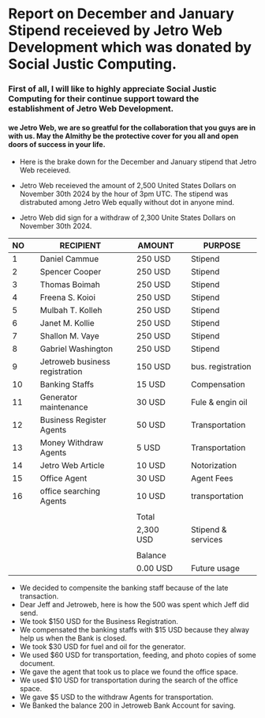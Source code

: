 # Report on December and January Stipend receieved by Jetro Web Development which was donated by Social Justic Computing.

### First of all, I will like to highly appreciate Social Justic Computing for their continue support toward the establishment of Jetro Web Development. 
#### we Jetro Web, we are so greatful for the collaboration that you guys are in with us. May the Almithy be the protective cover for you all and open doors of success in your life.

* Here is the brake down for the December and January stipend that Jetro Web receieved.

* Jetro Web receieved the amount of 2,500 United States Dollars on November 30th 2024 by the hour of 3pm UTC. 
The stipend was distrabuted among Jetro Web equally without dot in anyone mind.

* Jetro Web did sign for a withdraw of 2,300 Unite States Dollars on November 30th 2024.

| NO |                   |    RECIPIENT                     |           |   AMOUNT   |             | PURPOSE           |
|----|-------------------|----------------------------------|-----------|------------|-------------|-------------------|
| 1  |                   |  Daniel Cammue                   |           | 250 USD    |             | Stipend           |
| 2  |                   |  Spencer Cooper                  |           | 250 USD    |             | Stipend           |
| 3  |                   |  Thomas Boimah                   |           | 250 USD    |             | Stipend           |
| 4  |                   |  Freena S. Koioi                 |           | 250 USD    |             | Stipend           |
| 5  |                   |  Mulbah T. Kolleh                |           | 250 USD    |             | Stipend           |
| 6  |                   |  Janet M. Kollie                 |           | 250 USD    |             | Stipend           |
| 7  |                   |  Shallon M. Vaye                 |           | 250 USD    |             | Stipend           |
| 8  |                   |  Gabriel Washington              |           | 250 USD    |             | Stipend           |
| 9  |                   |  Jetroweb business registration  |           | 150 USD    |             | bus. registration |
| 10 |                   |  Banking Staffs                  |           | 15  USD    |             | Compensation      |
| 11 |                   |  Generator maintenance           |           | 30 USD     |             | Fule & engin oil  |
| 12 |                   |  Business Register Agents        |           | 50 USD     |             | Transportation    |
| 13 |                   |  Money Withdraw Agents           |           | 5  USD     |             | Transportation    |
| 14 |                   |  Jetro Web Article               |           | 10 USD     |             | Notorization      |
| 15 |                   |  Office Agent                    |           | 30 USD     |             | Agent Fees        |
| 16 |                   |  office searching Agents         |           | 10 USD     |             | transportation    |
|    |                   |                                  |           |            |             |                   |
|    |                   |                                  |           |  Total     |             |                   |
|    |                   |                                  |           | 2,300 USD  |             |Stipend & services |
|    |                   |                                  |           |            |             |                   |
|    |                   |                                  |           | Balance    |             |                   |
|    |                   |                                  |           | 0.00 USD     |             |   Future usage    |

* We decided to compensite the banking staff because of the late transaction.
* Dear Jeff and Jetroweb, here is how the 500 was spent which Jeff did send.
* We took $150 USD for the Business Registration.
* We compensated the banking staffs with $15 USD because they alway help us when the Bank is closed.
* We took $30 USD for fuel and oil for the generator.
* We used $60 USD for transportation, feeding, and photo copies of some document.
* We gave the agent that took us to place we found the office space.
* We used $10 USD for transportation during the search of the office space.
* We gave $5 USD to the withdraw Agents for transportation.
* We Banked the balance 200 in Jetroweb Bank Account for saving.